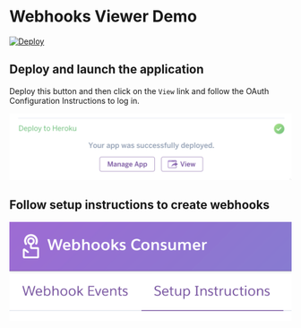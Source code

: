 # Webhooks Viewer Demo

[![Deploy](https://www.herokucdn.com/deploy/button.svg)](https://heroku.com/deploy?template=https://github.com/heroku/webhooks-consumer-demo)

## Deploy and launch the application

Deploy this button and then click on the `View` link and follow the OAuth Configuration Instructions to log in.

![View](public/manage.png)

## Follow setup instructions to create webhooks

![Setup](public/setup.png)
